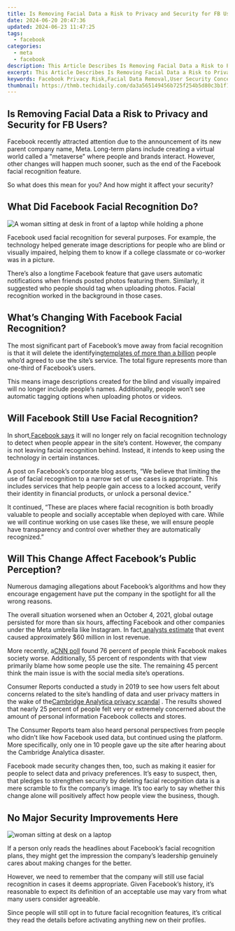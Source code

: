 ```yaml
---
title: Is Removing Facial Data a Risk to Privacy and Security for FB Users?
date: 2024-06-20 20:47:36
updated: 2024-06-23 11:47:25
tags:
  - facebook
categories:
  - meta
  - facebook
description: This Article Describes Is Removing Facial Data a Risk to Privacy and Security for FB Users?
excerpt: This Article Describes Is Removing Facial Data a Risk to Privacy and Security for FB Users?
keywords: Facebook Privacy Risk,Facial Data Removal,User Security Concerns,Social Media Privacy Issues,Data Deletion Dangers,Security Implications,Privacy Facial Data
thumbnail: https://thmb.techidaily.com/da3a565149456b725f254b5d80c3b1f1c06d74a5fc993d32dbb395957f6fba49.jpg
---
```


## Is Removing Facial Data a Risk to Privacy and Security for FB Users?

 Facebook recently attracted attention due to the announcement of its new parent company name, Meta. Long-term plans include creating a virtual world called a "metaverse" where people and brands interact. However, other changes will happen much sooner, such as the end of the Facebook facial recognition feature.

 So what does this mean for you? And how might it affect your security?

## What Did Facebook Facial Recognition Do?

![A woman sitting at desk in front of a laptop while holding a phone](https://static1.makeuseofimages.com/wordpress/wp-content/uploads/2021/11/woman-in-front-of-laptop-holding-phone.jpg)

 Facebook used facial recognition for several purposes. For example, the technology helped generate image descriptions for people who are blind or visually impaired, helping them to know if a college classmate or co-worker was in a picture.

 There’s also a longtime Facebook feature that gave users automatic notifications when friends posted photos featuring them. Similarly, it suggested who people should tag when uploading photos. Facial recognition worked in the background in those cases.

## What’s Changing With Facebook Facial Recognition?

 The most significant part of Facebook’s move away from facial recognition is that it will delete the identifying[templates of more than a billion](https://about.fb.com/news/2021/11/update-on-use-of-face-recognition/) people who’d agreed to use the site’s service. The total figure represents more than one-third of Facebook’s users.

 This means image descriptions created for the blind and visually impaired will no longer include people’s names. Additionally, people won’t see automatic tagging options when uploading photos or videos.

## Will Facebook Still Use Facial Recognition?

 In short,[Facebook says](http://www.makeuseof.com/meta-killing-facebooks-facial-recognition-system/) it will no longer rely on facial recognition technology to detect when people appear in the site’s content. However, the company is not leaving facial recognition behind. Instead, it intends to keep using the technology in certain instances.

 A post on Facebook’s corporate blog asserts, “We believe that limiting the use of facial recognition to a narrow set of use cases is appropriate. This includes services that help people gain access to a locked account, verify their identity in financial products, or unlock a personal device.”

 It continued, “These are places where facial recognition is both broadly valuable to people and socially acceptable when deployed with care. While we will continue working on use cases like these, we will ensure people have transparency and control over whether they are automatically recognized.”

## Will This Change Affect Facebook’s Public Perception?

 Numerous damaging allegations about Facebook’s algorithms and how they encourage engagement have put the company in the spotlight for all the wrong reasons.

 The overall situation worsened when an October 4, 2021, global outage persisted for more than six hours, affecting Facebook and other companies under the Meta umbrella like Instagram. In fact,[analysts estimate](http://journal.uptimeinstitute.com/too-big-to-fail-facebooks-global-outage/) that event caused approximately $60 million in lost revenue.

 More recently, a[CNN poll](http://edition.cnn.com/2021/11/10/business/cnn-poll-facebook/index.html) found 76 percent of people think Facebook makes society worse. Additionally, 55 percent of respondents with that view primarily blame how some people use the site. The remaining 45 percent think the main issue is with the social media site’s operations.

 Consumer Reports conducted a study in 2019 to see how users felt about concerns related to the site’s handling of data and user privacy matters in the wake of the[Cambridge Analytica privacy scandal](http://www.makeuseof.com/ways-facebook-invades-privacy-stop/) . The results showed that nearly 25 percent of people felt very or extremely concerned about the amount of personal information Facebook collects and stores.

 The Consumer Reports team also heard personal perspectives from people who didn’t like how Facebook used data, but continued using the platform. More specifically, only one in 10 people gave up the site after hearing about the Cambridge Analytica disaster.

 Facebook made security changes then, too, such as making it easier for people to select data and privacy preferences. It’s easy to suspect, then, that pledges to strengthen security by deleting facial recognition data is a mere scramble to fix the company’s image. It’s too early to say whether this change alone will positively affect how people view the business, though.

## No Major Security Improvements Here

![woman sitting at desk on a laptop](https://static1.makeuseofimages.com/wordpress/wp-content/uploads/2021/11/person-at-desk-on-laptop.jpg)

 If a person only reads the headlines about Facebook’s facial recognition plans, they might get the impression the company’s leadership genuinely cares about making changes for the better.

 However, we need to remember that the company will still use facial recognition in cases it deems appropriate. Given Facebook’s history, it’s reasonable to expect its definition of an acceptable use may vary from what many users consider agreeable.

 Since people will still opt in to future facial recognition features, it’s critical they read the details before activating anything new on their profiles.


<ins class="adsbygoogle"
     style="display:block"
     data-ad-format="autorelaxed"
     data-ad-client="ca-pub-7571918770474297"
     data-ad-slot="1223367746"></ins>



<ins class="adsbygoogle"
     style="display:block"
     data-ad-client="ca-pub-7571918770474297"
     data-ad-slot="8358498916"
     data-ad-format="auto"
     data-full-width-responsive="true"></ins>
